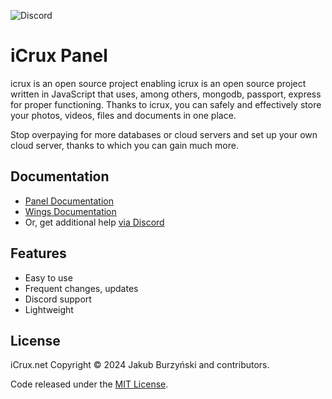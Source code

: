 ![Discord](https://img.shields.io/discord/1249245314225930320?label=Discord&logo=Discord&logoColor=white&style=for-the-badge)
# iCrux Panel

icrux is an open source project enabling icrux is an open source project written in JavaScript that uses, among others, mongodb, passport, 
express for proper functioning. Thanks to icrux, you can safely and effectively store your photos, videos, files and documents in one place.

Stop overpaying for more databases or cloud servers and set up your own cloud server, thanks to which you can gain much more.

## Documentation
* [Panel Documentation](https://icrux.net/docs/panel/1.0/getting_started)
* [Wings Documentation](https://icrux.net/docs/wings/1.0/installation)
* Or, get additional help [via Discord](https://discord.gg/krf2n9PrdV)

## Features
- Easy to use
- Frequent changes, updates 
- Discord support
- Lightweight

## License
iCrux.net Copyright © 2024 Jakub Burzyński and contributors.

Code released under the [MIT License](./LICENSE).
